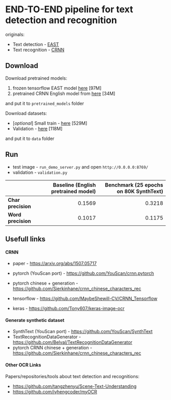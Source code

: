 # END-TO-END pipeline for text detection and recognition
originals:
 - Text detection - [EAST](https://github.com/argman/EAST)
 - Text recognition - [CRNN](https://github.com/meijieru/crnn.pytorch)




## Download

Download pretrained models:
1. frozen tensorflow EAST model [here](https://drive.google.com/file/d/1fdb91LDIRmV-269uiP9N6MVqKGqH3Gap/view?usp=sharing) [97M]
2. pretrained CRNN English model from [here](https://www.dropbox.com/s/dboqjk20qjkpta3/crnn.pth?dl=0) [34M]

and put it to `pretrained_models` folder

Download datasets:
* [*optional*] Small train - [here](https://drive.google.com/open?id=197fBp48WU1kFXKrXr_UI_7GiCS4CuQD0) [529M]
* Validation - [here](https://drive.google.com/file/d/1rxwGwfjNhDGpvcBr-k1eumk-_ukm7V7K/v) [118M]

and put it to `data` folder


## Run

* test image - `run_demo_server.py` and open `http://0.0.0.0:8769/`
* validation - `validation.py`

| | Baseline (English pretrained model)  |  Benchmark (25 epochs on 80K SynthText)|
|---|---:|---:|
|**Char precision**| 0.1569 | 0.3218  |
|**Word precision**| 0.1017 | 0.1175  |


## Usefull links

#### CRNN
* paper - https://arxiv.org/abs/1507.05717

* pytorch (YouScan port) - https://github.com/YouScan/crnn.pytorch
* pytorch chinese + generation - https://github.com/Sierkinhane/crnn_chinese_characters_rec
* tensorflow - https://github.com/MaybeShewill-CV/CRNN_Tensorflow
* keras - https://github.com/Tony607/keras-image-ocr




#### Generate synthetic dataset
* SynthText (YouScan port) - https://github.com/YouScan/SynthText
* TextRecognitionDataGenerator - https://github.com/Belval/TextRecognitionDataGenerator
* pytorch CRNN chinese + generation - https://github.com/Sierkinhane/crnn_chinese_characters_rec


#### Other OCR Links
Papers/repositories/tools about text detection and recognitions:

* https://github.com/tangzhenyu/Scene-Text-Understanding
* https://github.com/jyhengcoder/myOCR
